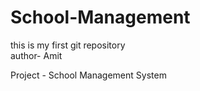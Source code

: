 # School-Management
this is my first git repository
<br>
author- Amit
<p>
Project - School Management System